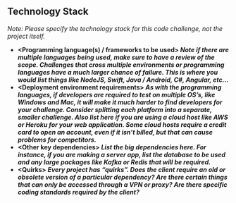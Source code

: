 ## Technology Stack
_Note: Please specify the technology stack for this code challenge, not the project itself._

*   **&lt;Programming language(s) / frameworks to be used>  _Note if there are multiple languages being used, make sure to have a review of the scope.  Challenges that cross multiple environments or programming languages have a much larger chance of failure.  This is where you would list things like NodeJS, Swift, Java / Android, C#, Angular, etc..._**
*   **&lt;Deployment environment requirements>  _As with the programming languages, if developers are required to test on multiple OS’s, like Windows and Mac, it will make it much harder to find developers for your challenge.  Consider splitting each platform into a separate, smaller challenge.  Also list here if you are using a cloud host like AWS or Heroku for your web application.  Some cloud hosts require a credit card to open an account, even if it isn’t billed, but that can cause problems for competitors._**
*   **&lt;Other key dependencies>  _List the big dependencies here.  For instance, if you are making a server app, list the database to be used and any large packages like Kafka or Redis that will be required._**
*   **&lt;Quirks>  _Every project has “quirks”.  Does the client require an old or obsolete version of a particular dependency?  Are there certain things that can only be accessed through a VPN or proxy?  Are there specific coding standards required by the client?_**
